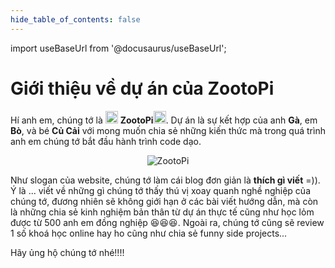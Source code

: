```yaml
---
hide_table_of_contents: false
---
```


import useBaseUrl from '@docusaurus/useBaseUrl';

# Giới thiệu về dự án của ZootoPi

Hí anh em, chúng tớ là <img src="https://media.giphy.com/media/j5oMK60WVe1w9YaaOa/source.gif" width="20"/> **ZootoPi**<img src="https://media.giphy.com/media/j5oMK60WVe1w9YaaOa/source.gif" width="20"/>. Dự án là sự kết hợp của anh **Gà**, em **Bò**, và bé **Củ Cải** với mong muốn chia sẻ những kiến thức mà trong quá trình anh em chúng tớ bắt đầu hành trình code dạo. 

<p align="center" width="100%">
<img alt="ZootoPi" src={useBaseUrl('/img/zootopi_stand.svg')} />
</p>

Như slogan của website, chúng tớ làm cái blog đơn giản là **thích gì viết** =)). Ý là ... viết về những gì chúng tớ thấy thú vị xoay quanh nghề nghiệp của chúng tớ, đương nhiên sẽ không giới hạn ở các bài viết hướng dẫn, mà còn là những chia sẻ kinh nghiệm bản thân từ dự án thực tế cũng như học lỏm được từ 500 anh em đồng nghiệp :laughing::laughing::laughing:. Ngoài ra, chúng tớ cũng sẽ review 1 số khoá học online hay ho cũng như chia sẻ funny side projects...

Hãy ủng hộ chúng tớ nhé!!!!
